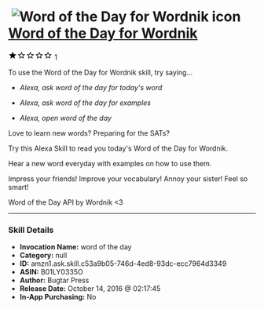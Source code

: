# &nbsp;<img src="skill_icon" alt="Word of the Day for Wordnik icon" width="36"> [Word of the Day for Wordnik](http://alexa.amazon.com/#skills/amzn1.ask.skill.c53a9b05-746d-4ed8-93dc-ecc7964d3349)
![1 stars](../../images/ic_star_black_18dp_1x.png)![1 stars](../../images/ic_star_border_black_18dp_1x.png)![1 stars](../../images/ic_star_border_black_18dp_1x.png)![1 stars](../../images/ic_star_border_black_18dp_1x.png)![1 stars](../../images/ic_star_border_black_18dp_1x.png) 1

To use the Word of the Day for Wordnik skill, try saying...

* *Alexa, ask word of the day for today's word*

* *Alexa, ask word of the day for examples*

* *Alexa, open word of the day*

Love to learn new words? Preparing for the SATs?

Try this Alexa Skill to read you today's Word of the Day for Wordnik.

Hear a new word everyday with examples on how to use them.

Impress your friends! Improve your vocabulary! Annoy your sister! Feel so smart!

Word of the Day API by Wordnik <3

***

### Skill Details

* **Invocation Name:** word of the day
* **Category:** null
* **ID:** amzn1.ask.skill.c53a9b05-746d-4ed8-93dc-ecc7964d3349
* **ASIN:** B01LY0335O
* **Author:** Bugtar Press
* **Release Date:** October 14, 2016 @ 02:17:45
* **In-App Purchasing:** No
